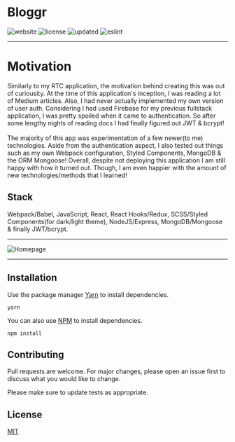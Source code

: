 # Bloggr

![website](https://img.shields.io/badge/Website-Offline-red) ![license](https://img.shields.io/badge/License-MIT-brightgreen) ![updated](https://img.shields.io/badge/Updated-3/4/2020-brightgreen) ![eslint](https://img.shields.io/badge/eslint-^3.0.0-blue)

<hr />

# Motivation

Similarly to my RTC application, the motivation behind creating this was out of curiousity. At the time of this application's inception, I was reading a lot of Medium articles. Also, I had never actually implemented my own version of user auth. Considering I had used Firebase for my previous fullstack application, I was pretty spoiled when it came to authentication. So after some lengthy nights of reading docs I had finally figured out JWT & bcrypt!
<br />
<br />
  The majority of this app was experimentation of a few newer(to me) technologies. Aside from the authentication aspect, I also tested out things such as my own Webpack configuration, Styled Components, MongoDB & the ORM Mongoose! Overall, despite not deploying this application I am still happy with how it turned out. Though, I am even happier with the amount of new technologies/methods that I learned!

## Stack

Webpack/Babel, JavaScript, React, React Hooks/Redux, SCSS/Styled Components(for dark/light theme), NodeJS/Express, MongoDB/Mongoose & finally JWT/bcrypt.

<hr />

![Homepage](https://i.imgur.com/RXWyPQM.png)

<hr />

## Installation

Use the package manager [Yarn](https://yarnpkg.com/lang/en/) to install dependencies.

```
yarn
```

You can also use [NPM](https://www.npmjs.com) to install dependencies.

```
npm install
```

## Contributing

Pull requests are welcome. For major changes, please open an issue first to discuss what you would like to change.

Please make sure to update tests as appropriate.

## License

[MIT](https://choosealicense.com/licenses/mit/)
